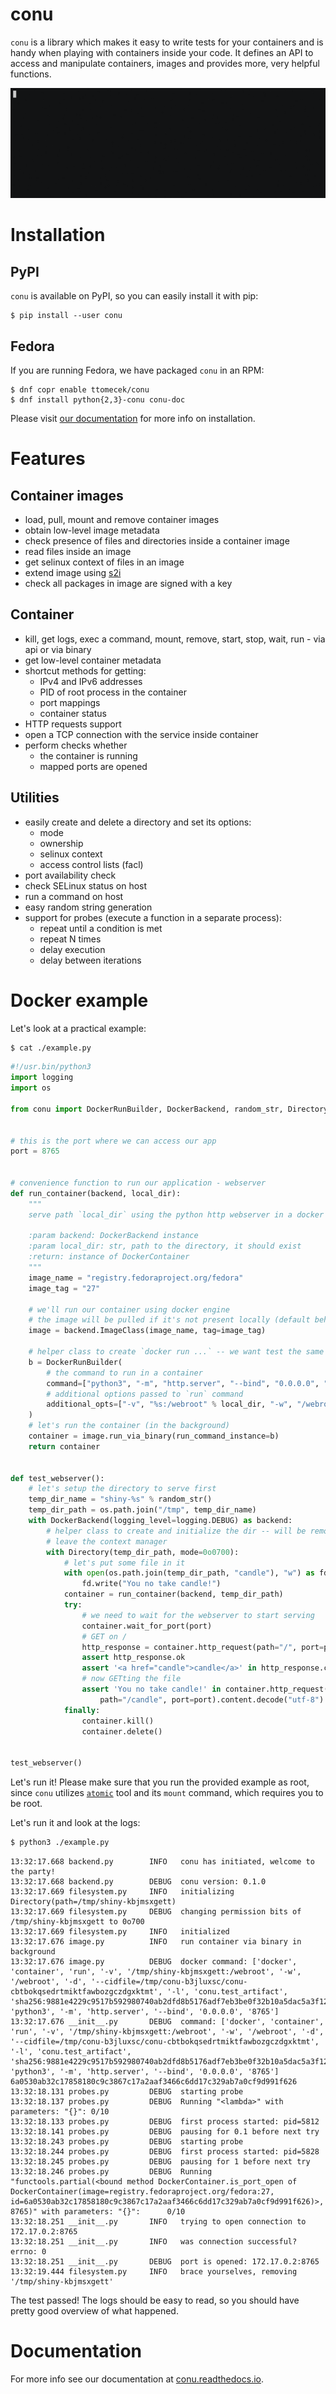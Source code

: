 # conu

`conu` is a library which makes it easy to write tests for your containers
and is handy when playing with containers inside your code.
It defines an API to access and manipulate containers,
images and provides more, very helpful functions.

![example](./docs/example.gif)

# Installation

## PyPI

`conu` is available on PyPI, so you can easily install it with pip:

```
$ pip install --user conu
```

## Fedora

If you are running Fedora, we have packaged `conu` in an RPM:

```
$ dnf copr enable ttomecek/conu
$ dnf install python{2,3}-conu conu-doc
```

Please visit [our documentation](http://conu.readthedocs.io/en/latest/installation.html) for more info on installation.


# Features

## Container images
- load, pull, mount and remove container images
- obtain low-level image metadata
- check presence of files and directories inside a container image
- read files inside an image
- get selinux context of files in an image
- extend image using [s2i](https://github.com/openshift/source-to-image)
- check all packages in image are signed with a key

## Container
- kill, get logs, exec a command, mount, remove, start, stop, wait, run - via api or via binary
- get low-level container metadata
- shortcut methods for getting:
    - IPv4 and IPv6 addresses
    - PID of root process in the container
    - port mappings
    - container status
- HTTP requests support
- open a TCP connection with the service inside container
- perform checks whether
    - the container is running
    - mapped ports are opened

## Utilities
- easily create and delete a directory and set its options:
    - mode
    - ownership
    - selinux context
    - access control lists (facl)
- port availability check
- check SELinux status on host
- run a command on host
- easy random string generation
- support for probes (execute a function in a separate process):
    - repeat until a condition is met
    - repeat N times
    - delay execution
    - delay between iterations


# Docker example

Let's look at a practical example:

```bash
$ cat ./example.py
```
```python
#!/usr.bin/python3
import logging
import os

from conu import DockerRunBuilder, DockerBackend, random_str, Directory


# this is the port where we can access our app
port = 8765


# convenience function to run our application - webserver
def run_container(backend, local_dir):
    """
    serve path `local_dir` using the python http webserver in a docker container

    :param backend: DockerBackend instance
    :param local_dir: str, path to the directory, it should exist
    :return: instance of DockerContainer
    """
    image_name = "registry.fedoraproject.org/fedora"
    image_tag = "27"

    # we'll run our container using docker engine
    # the image will be pulled if it's not present locally (default behavior)
    image = backend.ImageClass(image_name, tag=image_tag)

    # helper class to create `docker run ...` -- we want test the same experience as our users
    b = DockerRunBuilder(
        # the command to run in a container
        command=["python3", "-m", "http.server", "--bind", "0.0.0.0", "%d" % port],
        # additional options passed to `run` command
        additional_opts=["-v", "%s:/webroot" % local_dir, "-w", "/webroot"]
    )
    # let's run the container (in the background)
    container = image.run_via_binary(run_command_instance=b)
    return container


def test_webserver():
    # let's setup the directory to serve first
    temp_dir_name = "shiny-%s" % random_str()
    temp_dir_path = os.path.join("/tmp", temp_dir_name)
    with DockerBackend(logging_level=logging.DEBUG) as backend:
        # helper class to create and initialize the dir -- will be removed once we
        # leave the context manager
        with Directory(temp_dir_path, mode=0o0700):
            # let's put some file in it
            with open(os.path.join(temp_dir_path, "candle"), "w") as fd:
                fd.write("You no take candle!")
            container = run_container(backend, temp_dir_path)
            try:
                # we need to wait for the webserver to start serving
                container.wait_for_port(port)
                # GET on /
                http_response = container.http_request(path="/", port=port)
                assert http_response.ok
                assert '<a href="candle">candle</a>' in http_response.content.decode("utf-8")
                # now GETting the file
                assert 'You no take candle!' in container.http_request(
                    path="/candle", port=port).content.decode("utf-8")
            finally:
                container.kill()
                container.delete()


test_webserver()
```

Let's run it! Please make sure that you run the provided example as root, since
`conu` utilizes [`atomic`](https://github.com/projectatomic/atomic) tool and its `mount` command, which requires you to
be root.

Let's run it and look at the logs:
```bash
$ python3 ./example.py
```
```
13:32:17.668 backend.py        INFO   conu has initiated, welcome to the party!
13:32:17.668 backend.py        DEBUG  conu version: 0.1.0
13:32:17.669 filesystem.py     INFO   initializing Directory(path=/tmp/shiny-kbjmsxgett)
13:32:17.669 filesystem.py     DEBUG  changing permission bits of /tmp/shiny-kbjmsxgett to 0o700
13:32:17.669 filesystem.py     INFO   initialized
13:32:17.676 image.py          INFO   run container via binary in background
13:32:17.676 image.py          DEBUG  docker command: ['docker', 'container', 'run', '-v', '/tmp/shiny-kbjmsxgett:/webroot', '-w', '/webroot', '-d', '--cidfile=/tmp/conu-b3jluxsc/conu-cbtbokqsedrtmiktfawbozgczdgxktmt', '-l', 'conu.test_artifact', 'sha256:9881e4229c9517b592980740ab2dfd8b5176adf7eb3be0f32b10a5dac5a3f12a', 'python3', '-m', 'http.server', '--bind', '0.0.0.0', '8765']
13:32:17.676 __init__.py       DEBUG  command: ['docker', 'container', 'run', '-v', '/tmp/shiny-kbjmsxgett:/webroot', '-w', '/webroot', '-d', '--cidfile=/tmp/conu-b3jluxsc/conu-cbtbokqsedrtmiktfawbozgczdgxktmt', '-l', 'conu.test_artifact', 'sha256:9881e4229c9517b592980740ab2dfd8b5176adf7eb3be0f32b10a5dac5a3f12a', 'python3', '-m', 'http.server', '--bind', '0.0.0.0', '8765']
6a0530ab32c17858180c9c3867c17a2aaf3466c6dd17c329ab7a0cf9d991f626
13:32:18.131 probes.py         DEBUG  starting probe
13:32:18.137 probes.py         DEBUG  Running "<lambda>" with parameters: "{}": 0/10
13:32:18.133 probes.py         DEBUG  first process started: pid=5812
13:32:18.141 probes.py         DEBUG  pausing for 0.1 before next try
13:32:18.243 probes.py         DEBUG  starting probe
13:32:18.244 probes.py         DEBUG  first process started: pid=5828
13:32:18.245 probes.py         DEBUG  pausing for 1 before next try
13:32:18.246 probes.py         DEBUG  Running "functools.partial(<bound method DockerContainer.is_port_open of DockerContainer(image=registry.fedoraproject.org/fedora:27, id=6a0530ab32c17858180c9c3867c17a2aaf3466c6dd17c329ab7a0cf9d991f626)>, 8765)" with parameters: "{}":      0/10
13:32:18.251 __init__.py       INFO   trying to open connection to 172.17.0.2:8765
13:32:18.251 __init__.py       INFO   was connection successful? errno: 0
13:32:18.251 __init__.py       DEBUG  port is opened: 172.17.0.2:8765
13:32:19.444 filesystem.py     INFO   brace yourselves, removing '/tmp/shiny-kbjmsxgett'
```

The test passed! The logs should be easy to read, so you should have pretty good overview of what happened.


# Documentation
For more info see our documentation at [conu.readthedocs.io](http://conu.readthedocs.io/en/latest/).
